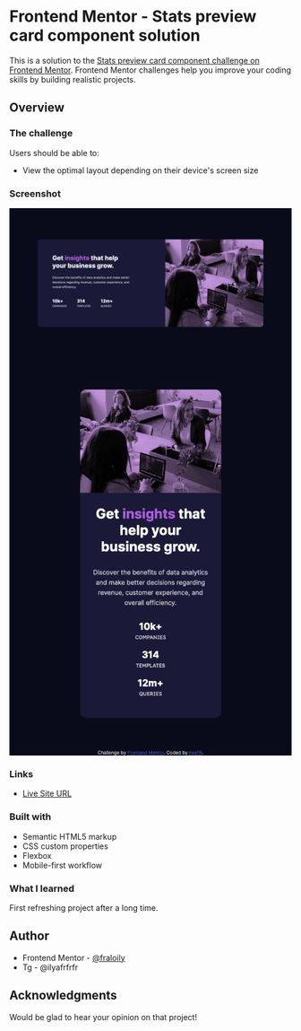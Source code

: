 # Frontend Mentor - Stats preview card component solution

This is a solution to the [Stats preview card component challenge on Frontend Mentor](https://www.frontendmentor.io/challenges/stats-preview-card-component-8JqbgoU62). Frontend Mentor challenges help you improve your coding skills by building realistic projects.

## Overview

### The challenge

Users should be able to:

- View the optimal layout depending on their device's screen size

### Screenshot

<img alt="Desktop screenshoot" src="Screenshot%20desc.png"  width=600 align=center>

<img alt="Mobile screenshoot" src="./images/Screenshot%20mobile.png"  width=600 align=center>

### Links

- [Live Site URL](https://fraloily.github.io/Card-Component/)

### Built with

- Semantic HTML5 markup
- CSS custom properties
- Flexbox
- Mobile-first workflow

### What I learned

First refreshing project after a long time.

## Author

- Frontend Mentor - [@fraloily](https://www.frontendmentor.io/profile/fraloily)
- Tg - @ilyafrfrfr


## Acknowledgments

Would be glad to hear your opinion on that project!
